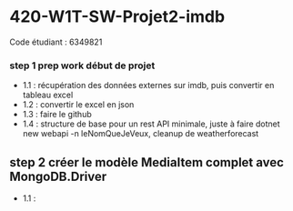 # 420-W1T-SW-Projet2-imdb
Code étudiant : 6349821

### step 1 prep work début de projet
- 1.1 : récupération des données externes sur imdb, puis convertir en tableau excel
- 1.2 : convertir le excel en json
- 1.3 : faire le github
- 1.4 : structure de base pour un rest API minimale, juste à faire dotnet new webapi -n leNomQueJeVeux, cleanup de weatherforecast

## step 2 créer le modèle MediaItem complet avec MongoDB.Driver
- 1.1 : 